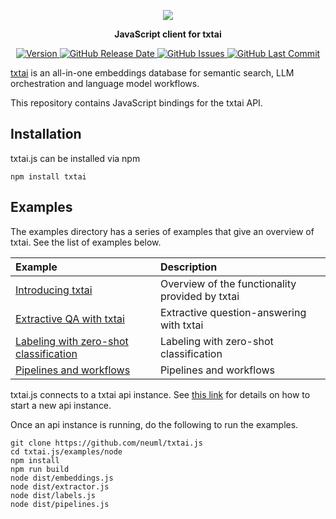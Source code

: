 <p align="center">
    <img src="https://raw.githubusercontent.com/neuml/txtai/master/logo.png"/>
</p>

<p align="center">
    <b>JavaScript client for txtai</b>
</p>

<p align="center">
    <a href="https://github.com/neuml/txtai.js/releases">
        <img src="https://img.shields.io/github/release/neuml/txtai.js.svg?style=flat&color=success" alt="Version"/>
    </a>
    <a href="https://github.com/neuml/txtai.js/releases">
        <img src="https://img.shields.io/github/release-date/neuml/txtai.js.svg?style=flat&color=blue" alt="GitHub Release Date"/>
    </a>
    <a href="https://github.com/neuml/txtai.js/issues">
        <img src="https://img.shields.io/github/issues/neuml/txtai.js.svg?style=flat&color=success" alt="GitHub Issues"/>
    </a>
    <a href="https://github.com/neuml/txtai.js">
        <img src="https://img.shields.io/github/last-commit/neuml/txtai.js.svg?style=flat&color=blue" alt="GitHub Last Commit"/>
    </a>
</p>

[txtai](https://github.com/neuml/txtai) is an all-in-one embeddings database for semantic search, LLM orchestration and language model workflows.

This repository contains JavaScript bindings for the txtai API.

## Installation
txtai.js can be installed via npm

    npm install txtai

## Examples
The examples directory has a series of examples that give an overview of txtai. See the list of examples below.

| Example     |      Description      |
|:----------|:-------------|
| [Introducing txtai](https://github.com/neuml/txtai.js/blob/master/examples/node/src/embeddings.js) | Overview of the functionality provided by txtai |
| [Extractive QA with txtai](https://github.com/neuml/txtai.js/blob/master/examples/node/src/extractor.js) | Extractive question-answering with txtai |
| [Labeling with zero-shot classification](https://github.com/neuml/txtai.js/blob/master/examples/node/src/labels.js) | Labeling with zero-shot classification |
| [Pipelines and workflows](https://github.com/neuml/txtai.js/blob/master/examples/node/src/pipelines.js) | Pipelines and workflows |

txtai.js connects to a txtai api instance. See [this link](https://neuml.github.io/txtai/api/) for details on how to start a new api instance.

Once an api instance is running, do the following to run the examples.

```
git clone https://github.com/neuml/txtai.js
cd txtai.js/examples/node
npm install
npm run build
node dist/embeddings.js
node dist/extractor.js
node dist/labels.js
node dist/pipelines.js
```
